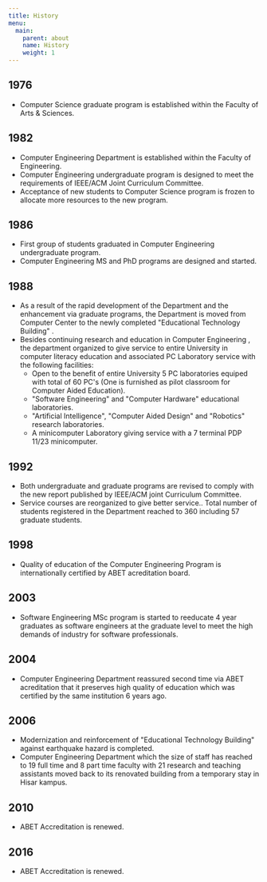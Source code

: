```yaml
---
title: History
menu:
  main:
    parent: about
    name: History
    weight: 1
---
```


## 1976

- Computer Science graduate program is established within the Faculty of Arts & Sciences.

## 1982

- Computer Engineering Department is established within the Faculty of Engineering.
- Computer Engineering undergraduate program is designed to meet the requirements of IEEE/ACM Joint Curriculum Committee.
- Acceptance of new students to Computer Science program is frozen to allocate more resources to the new program.

## 1986

- First group of students graduated in Computer Engineering undergraduate program.
- Computer Engineering MS and PhD programs are designed and started.

## 1988

- As a result of the rapid development of the Department and the enhancement via graduate programs, the Department is moved from Computer Center to the newly completed "Educational Technology Building" .
- Besides continuing research and education in Computer Engineering , the department organized to give service to entire University in computer literacy education and associated PC Laboratory service with the following facilities:
  - Open to the benefit of entire University 5 PC laboratories equiped with total of 60 PC's (One is furnished as pilot classroom for Computer Aided Education).
  - "Software Engineering" and "Computer Hardware" educational laboratories.
  - "Artificial Intelligence", "Computer Aided Design" and "Robotics" research laboratories.
  - A minicomputer Laboratory giving service with a 7 terminal PDP 11/23 minicomputer.

## 1992

- Both undergraduate and graduate programs are revised to comply with the new report published by IEEE/ACM joint Curriculum Committee.
- Service courses are reorganized to give better service.. Total number of students registered in the Department reached to 360 including 57 graduate students.

## 1998

- Quality of education of the Computer Engineering Program is internationally certified by ABET acreditation board.

## 2003

- Software Engineering MSc program is started to reeducate 4 year graduates as software engineers at the graduate level to meet the high demands of industry for software professionals.

## 2004

- Computer Engineering Department reassured second time via ABET acreditation that it preserves high quality of education which was certified by the same institution 6 years ago.

## 2006

- Modernization and reinforcement of "Educational Technology Building" against earthquake hazard is completed.
- Computer Engineering Department which the size of staff has reached to 19 full time and 8 part time faculty with 21 research and teaching assistants moved back to its renovated building from a temporary stay in Hisar kampus.

## 2010

- ABET Accreditation is renewed.

## 2016

- ABET Accreditation is renewed.
